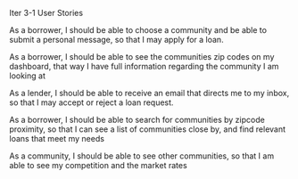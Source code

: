 Iter 3-1 User Stories

As a borrower, I should be able to choose a community and be able to submit a personal message, so that I may apply for a loan.

As a borrower, I should be able to see the communities zip codes on my dashboard, that way I have full information regarding the community I am looking at

As a lender, I should be able to receive an email that directs me to my inbox, so that I may accept or reject a loan request.

As a borrower, I should be able to search for communities by zipcode proximity, so that I can see a list of communities close by, and find relevant loans that meet my needs

As a community, I should be able to see other communities, so that I am able to see my competition and the market rates
